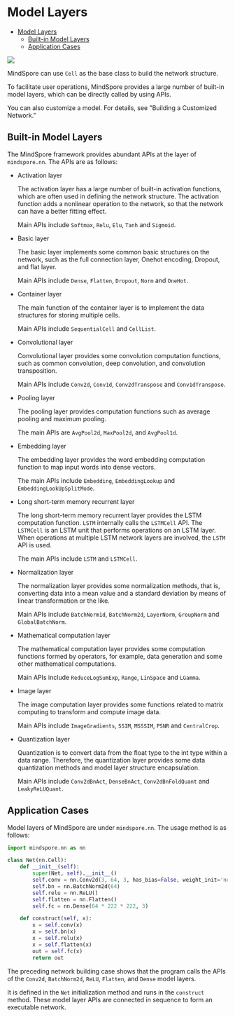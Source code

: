 # Model Layers

<!-- TOC -->

- [Model Layers](#model-layers)
    - [Built-in Model Layers](#built-in-model-layers)
    - [Application Cases](#application-cases)

<!-- /TOC -->

<a href="https://gitee.com/mindspore/docs/blob/r1.3/docs/mindspore/programming_guide/source_en/layer.md" target="_blank"><img src="https://gitee.com/mindspore/docs/raw/r1.3/resource/_static/logo_source.png"></a>

MindSpore can use `Cell` as the base class to build the network structure.

To facilitate user operations, MindSpore provides a large number of built-in model layers, which can be directly called by using APIs.

You can also customize a model. For details, see "Building a Customized Network."

## Built-in Model Layers

The MindSpore framework provides abundant APIs at the layer of `mindspore.nn`. The APIs are as follows:

- Activation layer

  The activation layer has a large number of built-in activation functions, which are often used in defining the network structure. The activation function adds a nonlinear operation to the network, so that the network can have a better fitting effect.

  Main APIs include `Softmax`, `Relu`, `Elu`, `Tanh` and `Sigmoid`.

- Basic layer

  The basic layer implements some common basic structures on the network, such as the full connection layer, Onehot encoding, Dropout, and flat layer.

  Main APIs include `Dense`, `Flatten`, `Dropout`, `Norm` and `OneHot`.

- Container layer

  The main function of the container layer is to implement the data structures for storing multiple cells.

  Main APIs include `SequentialCell` and `CellList`.

- Convolutional layer

  Convolutional layer provides some convolution computation functions, such as common convolution, deep convolution, and convolution transposition.

  Main APIs include `Conv2d`, `Conv1d`, `Conv2dTranspose` and `Conv1dTranspose`.

- Pooling layer

  The pooling layer provides computation functions such as average pooling and maximum pooling.

  The main APIs are `AvgPool2d`, `MaxPool2d`, and `AvgPool1d`.

- Embedding layer

  The embedding layer provides the word embedding computation function to map input words into dense vectors.

  The main APIs include `Embedding`, `EmbeddingLookup` and `EmbeddingLookUpSplitMode`.

- Long short-term memory recurrent layer

  The long short-term memory recurrent layer provides the LSTM computation function. `LSTM` internally calls the `LSTMCell` API. The `LSTMCell` is an LSTM unit that performs operations on an LSTM layer. When operations at multiple LSTM network layers are involved, the `LSTM` API is used.

  The main APIs include `LSTM` and `LSTMCell`.

- Normalization layer

  The normalization layer provides some normalization methods, that is, converting data into a mean value and a standard deviation by means of linear transformation or the like.

  Main APIs include `BatchNorm1d`, `BatchNorm2d`, `LayerNorm`, `GroupNorm` and `GlobalBatchNorm`.

- Mathematical computation layer

  The mathematical computation layer provides some computation functions formed by operators, for example, data generation and some other mathematical computations.

  Main APIs include `ReduceLogSumExp`, `Range`, `LinSpace` and `LGamma`.

- Image layer

  The image computation layer provides some functions related to matrix computing to transform and compute image data.

  Main APIs include `ImageGradients`, `SSIM`, `MSSSIM`, `PSNR` and `CentralCrop`.

- Quantization layer

  Quantization is to convert data from the float type to the int type within a data range. Therefore, the quantization layer provides some data quantization methods and model layer structure encapsulation.

  Main APIs include `Conv2dBnAct`, `DenseBnAct`, `Conv2dBnFoldQuant` and `LeakyReLUQuant`.

## Application Cases

Model layers of MindSpore are under `mindspore.nn`. The usage method is as follows:

```python
import mindspore.nn as nn

class Net(nn.Cell):
    def __init__(self):
        super(Net, self).__init__()
        self.conv = nn.Conv2d(3, 64, 3, has_bias=False, weight_init='normal')
        self.bn = nn.BatchNorm2d(64)
        self.relu = nn.ReLU()
        self.flatten = nn.Flatten()
        self.fc = nn.Dense(64 * 222 * 222, 3)

    def construct(self, x):
        x = self.conv(x)
        x = self.bn(x)
        x = self.relu(x)
        x = self.flatten(x)
        out = self.fc(x)
        return out
```

The preceding network building case shows that the program calls the APIs of the `Conv2d`, `BatchNorm2d`, `ReLU`, `Flatten`, and `Dense` model layers.

It is defined in the `Net` initialization method and runs in the `construct` method. These model layer APIs are connected in sequence to form an executable network.
